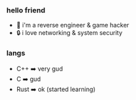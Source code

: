 ### hello friend

- 👋 i'm a reverse engineer & game hacker 
- 🔒 i love networking & system security

### langs

- C++ ➡️ very gud
- C ➡️ gud
- Rust ➡️ ok (started learning)
